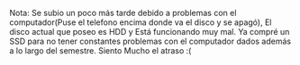 Nota: Se subio un poco más tarde debido a problemas con el computador(Puse el telefono encima donde va el disco y se apagó), El disco actual que poseo es HDD y Está funcionando muy mal. Ya compré un SSD para no tener constantes problemas con el computador dados además a lo largo del semestre. Siento Mucho el atraso :(
